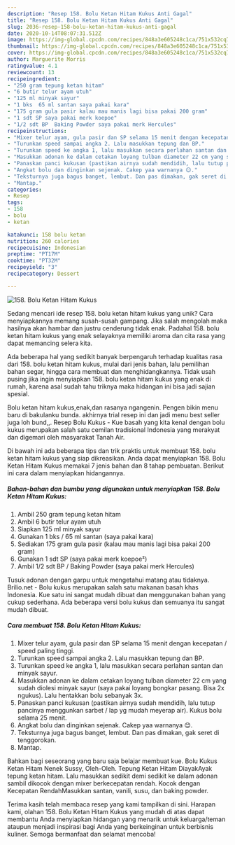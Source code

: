 ```yaml
---
description: "Resep 158. Bolu Ketan Hitam Kukus Anti Gagal"
title: "Resep 158. Bolu Ketan Hitam Kukus Anti Gagal"
slug: 2036-resep-158-bolu-ketan-hitam-kukus-anti-gagal
date: 2020-10-14T08:07:31.512Z
image: https://img-global.cpcdn.com/recipes/848a3e605248c1ca/751x532cq70/158-bolu-ketan-hitam-kukus-foto-resep-utama.jpg
thumbnail: https://img-global.cpcdn.com/recipes/848a3e605248c1ca/751x532cq70/158-bolu-ketan-hitam-kukus-foto-resep-utama.jpg
cover: https://img-global.cpcdn.com/recipes/848a3e605248c1ca/751x532cq70/158-bolu-ketan-hitam-kukus-foto-resep-utama.jpg
author: Marguerite Morris
ratingvalue: 4.1
reviewcount: 13
recipeingredient:
- "250 gram tepung ketan hitam"
- "6 butir telur ayam utuh"
- "125 ml minyak sayur"
- "1 bks  65 ml santan saya pakai kara"
- "175 gram gula pasir kalau mau manis lagi bisa pakai 200 gram"
- "1 sdt SP saya pakai merk koepoe"
- "1/2 sdt BP  Baking Powder saya pakai merk Hercules"
recipeinstructions:
- "Mixer telur ayam, gula pasir dan SP selama 15 menit dengan kecepatan / speed paling tinggi."
- "Turunkan speed sampai angka 2. Lalu masukkan tepung dan BP."
- "Turunkan speed ke angka 1, lalu masukkan secara perlahan santan dan minyak sayur."
- "Masukkan adonan ke dalam cetakan loyang tulban diameter 22 cm yang sudah diolesi minyak sayur (saya pakai loyang bongkar pasang. Bisa 2x ngukus). Lalu hentakkan bolu sebanyak 3x."
- "Panaskan panci kukusan (pastikan airnya sudah mendidih, lalu tutup pancinya menggunkan sarbet / lap yg mudah meyerap air). Kukus bolu selama 25 menit."
- "Angkat bolu dan dinginkan sejenak. Cakep yaa warnanya 😊."
- "Teksturnya juga bagus banget, lembut. Dan pas dimakan, gak seret di tenggorokan."
- "Mantap."
categories:
- Resep
tags:
- 158
- bolu
- ketan

katakunci: 158 bolu ketan 
nutrition: 260 calories
recipecuisine: Indonesian
preptime: "PT17M"
cooktime: "PT32M"
recipeyield: "3"
recipecategory: Dessert

---
```



![158. Bolu Ketan Hitam Kukus](https://img-global.cpcdn.com/recipes/848a3e605248c1ca/751x532cq70/158-bolu-ketan-hitam-kukus-foto-resep-utama.jpg)

Sedang mencari ide resep 158. bolu ketan hitam kukus yang unik? Cara menyiapkannya memang susah-susah gampang. Jika salah mengolah maka hasilnya akan hambar dan justru cenderung tidak enak. Padahal 158. bolu ketan hitam kukus yang enak selayaknya memiliki aroma dan cita rasa yang dapat memancing selera kita.

Ada beberapa hal yang sedikit banyak berpengaruh terhadap kualitas rasa dari 158. bolu ketan hitam kukus, mulai dari jenis bahan, lalu pemilihan bahan segar, hingga cara membuat dan menghidangkannya. Tidak usah pusing jika ingin menyiapkan 158. bolu ketan hitam kukus yang enak di rumah, karena asal sudah tahu triknya maka hidangan ini bisa jadi sajian spesial.

Bolu ketan hitam kukus,enak,dan rasanya ngangenin. Pengen bikin menu baru di bakulanku bunda. akhirnya trial resep ini dan jadi menu best seller juga loh bund,,. Resep Bolu Kukus - Kue basah yang kita kenal dengan bolu kukus merupakan salah satu cemilan tradisional Indonesia yang merakyat dan digemari oleh masyarakat Tanah Air.


Di bawah ini ada beberapa tips dan trik praktis untuk membuat 158. bolu ketan hitam kukus yang siap dikreasikan. Anda dapat menyiapkan 158. Bolu Ketan Hitam Kukus memakai 7 jenis bahan dan 8 tahap pembuatan. Berikut ini cara dalam menyiapkan hidangannya.

<!--inarticleads1-->

##### Bahan-bahan dan bumbu yang digunakan untuk menyiapkan 158. Bolu Ketan Hitam Kukus:

1. Ambil 250 gram tepung ketan hitam
1. Ambil 6 butir telur ayam utuh
1. Siapkan 125 ml minyak sayur
1. Gunakan 1 bks / 65 ml santan (saya pakai kara)
1. Sediakan 175 gram gula pasir (kalau mau manis lagi bisa pakai 200 gram)
1. Gunakan 1 sdt SP (saya pakai merk koepoe²)
1. Ambil 1/2 sdt BP / Baking Powder (saya pakai merk Hercules)


Tusuk adonan dengan garpu untuk mengetahui matang atau tidaknya. Brilio.net - Bolu kukus merupakan salah satu makanan basah khas Indonesia. Kue satu ini sangat mudah dibuat dan menggunakan bahan yang cukup sederhana. Ada beberapa versi bolu kukus dan semuanya itu sangat mudah dibuat. 

<!--inarticleads2-->

##### Cara membuat 158. Bolu Ketan Hitam Kukus:

1. Mixer telur ayam, gula pasir dan SP selama 15 menit dengan kecepatan / speed paling tinggi.
1. Turunkan speed sampai angka 2. Lalu masukkan tepung dan BP.
1. Turunkan speed ke angka 1, lalu masukkan secara perlahan santan dan minyak sayur.
1. Masukkan adonan ke dalam cetakan loyang tulban diameter 22 cm yang sudah diolesi minyak sayur (saya pakai loyang bongkar pasang. Bisa 2x ngukus). Lalu hentakkan bolu sebanyak 3x.
1. Panaskan panci kukusan (pastikan airnya sudah mendidih, lalu tutup pancinya menggunkan sarbet / lap yg mudah meyerap air). Kukus bolu selama 25 menit.
1. Angkat bolu dan dinginkan sejenak. Cakep yaa warnanya 😊.
1. Teksturnya juga bagus banget, lembut. Dan pas dimakan, gak seret di tenggorokan.
1. Mantap.


Bahkan bagi seseorang yang baru saja belajar membuat kue. Bolu Kukus Ketan Hitam Nenek Sussy, Oleh-Oleh. Tepung Ketan Hitam DiayakAyak tepung ketan hitam. Lalu masukkan sedikit demi sedikit ke dalam adonan sambil dikocok dengan mixer berkecepatan rendah. Kocok dengan Kecepatan RendahMasukkan santan, vanili, susu, dan baking powder. 

Terima kasih telah membaca resep yang kami tampilkan di sini. Harapan kami, olahan 158. Bolu Ketan Hitam Kukus yang mudah di atas dapat membantu Anda menyiapkan hidangan yang menarik untuk keluarga/teman ataupun menjadi inspirasi bagi Anda yang berkeinginan untuk berbisnis kuliner. Semoga bermanfaat dan selamat mencoba!
